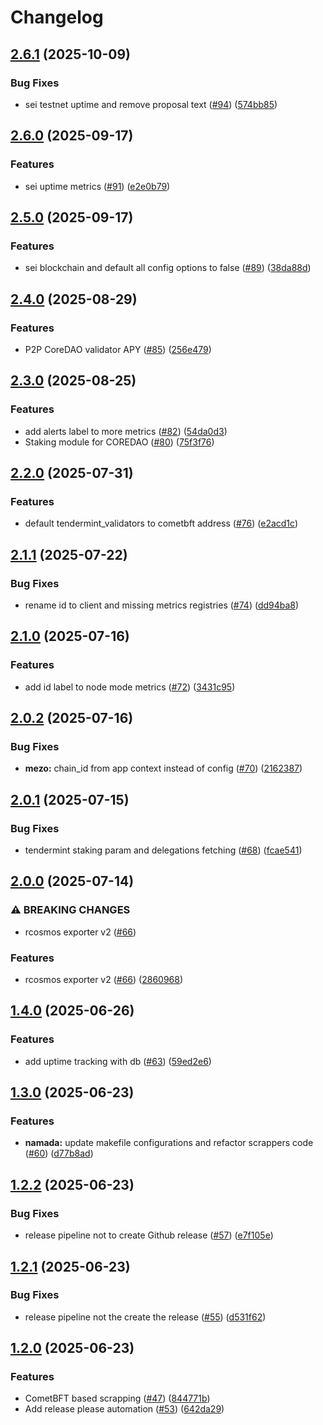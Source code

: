 # Changelog

## [2.6.1](https://github.com/p2p-org/rcosmos-exporter/compare/v2.6.0...v2.6.1) (2025-10-09)


### Bug Fixes

* sei testnet uptime and remove proposal text ([#94](https://github.com/p2p-org/rcosmos-exporter/issues/94)) ([574bb85](https://github.com/p2p-org/rcosmos-exporter/commit/574bb85e82a46d3d39539c71437bae3d1497126a))

## [2.6.0](https://github.com/p2p-org/rcosmos-exporter/compare/v2.5.0...v2.6.0) (2025-09-17)


### Features

* sei uptime metrics ([#91](https://github.com/p2p-org/rcosmos-exporter/issues/91)) ([e2e0b79](https://github.com/p2p-org/rcosmos-exporter/commit/e2e0b7954eafb7b96195da564c025e9c9fc202e5))

## [2.5.0](https://github.com/p2p-org/rcosmos-exporter/compare/v2.4.0...v2.5.0) (2025-09-17)


### Features

* sei blockchain and default all config options to false ([#89](https://github.com/p2p-org/rcosmos-exporter/issues/89)) ([38da88d](https://github.com/p2p-org/rcosmos-exporter/commit/38da88d4e128d1023655993715e6997027750f38))

## [2.4.0](https://github.com/p2p-org/rcosmos-exporter/compare/v2.3.0...v2.4.0) (2025-08-29)


### Features

* P2P CoreDAO validator APY ([#85](https://github.com/p2p-org/rcosmos-exporter/issues/85)) ([256e479](https://github.com/p2p-org/rcosmos-exporter/commit/256e479272f5dfee0c710bcf3e844ef54e5097e2))

## [2.3.0](https://github.com/p2p-org/rcosmos-exporter/compare/v2.2.2...v2.3.0) (2025-08-25)


### Features

* add alerts label to more metrics ([#82](https://github.com/p2p-org/rcosmos-exporter/issues/82)) ([54da0d3](https://github.com/p2p-org/rcosmos-exporter/commit/54da0d372790829651dffb89f0788c44d8fb0094))
* Staking module for COREDAO ([#80](https://github.com/p2p-org/rcosmos-exporter/issues/80)) ([75f3f76](https://github.com/p2p-org/rcosmos-exporter/commit/75f3f7696248a45116c52e8fd8607777e047a2f6))

## [2.2.0](https://github.com/p2p-org/rcosmos-exporter/compare/v2.1.1...v2.2.0) (2025-07-31)


### Features

* default tendermint_validators to cometbft address ([#76](https://github.com/p2p-org/rcosmos-exporter/issues/76)) ([e2acd1c](https://github.com/p2p-org/rcosmos-exporter/commit/e2acd1cce0ddaafa4730ff97ed6cde07c84227b8))

## [2.1.1](https://github.com/p2p-org/rcosmos-exporter/compare/v2.1.0...v2.1.1) (2025-07-22)


### Bug Fixes

* rename id to client and missing metrics registries ([#74](https://github.com/p2p-org/rcosmos-exporter/issues/74)) ([dd94ba8](https://github.com/p2p-org/rcosmos-exporter/commit/dd94ba8f6d6456d5a97f92dc3e4812fca5e29eab))

## [2.1.0](https://github.com/p2p-org/rcosmos-exporter/compare/v2.0.2...v2.1.0) (2025-07-16)


### Features

* add id label to node mode metrics ([#72](https://github.com/p2p-org/rcosmos-exporter/issues/72)) ([3431c95](https://github.com/p2p-org/rcosmos-exporter/commit/3431c9563d12b09edcca794b480e7e721c3a80d4))

## [2.0.2](https://github.com/p2p-org/rcosmos-exporter/compare/v2.0.1...v2.0.2) (2025-07-16)


### Bug Fixes

* **mezo:** chain_id from app context instead of config ([#70](https://github.com/p2p-org/rcosmos-exporter/issues/70)) ([2162387](https://github.com/p2p-org/rcosmos-exporter/commit/2162387822d2647589dfb0024579ba212e69b629))

## [2.0.1](https://github.com/p2p-org/rcosmos-exporter/compare/v2.0.0...v2.0.1) (2025-07-15)


### Bug Fixes

* tendermint staking param and delegations fetching ([#68](https://github.com/p2p-org/rcosmos-exporter/issues/68)) ([fcae541](https://github.com/p2p-org/rcosmos-exporter/commit/fcae54193e2f6b3fa6dba3ed1ee496ff778c1be2))

## [2.0.0](https://github.com/p2p-org/rcosmos-exporter/compare/v1.4.0...v2.0.0) (2025-07-14)


### ⚠ BREAKING CHANGES

* rcosmos exporter v2 ([#66](https://github.com/p2p-org/rcosmos-exporter/issues/66))

### Features

* rcosmos exporter v2 ([#66](https://github.com/p2p-org/rcosmos-exporter/issues/66)) ([2860968](https://github.com/p2p-org/rcosmos-exporter/commit/2860968b23445bb5ab559b684a70e1d213392f93))

## [1.4.0](https://github.com/p2p-org/rcosmos-exporter/compare/v1.3.0...v1.4.0) (2025-06-26)


### Features

* add uptime tracking with db ([#63](https://github.com/p2p-org/rcosmos-exporter/issues/63)) ([59ed2e6](https://github.com/p2p-org/rcosmos-exporter/commit/59ed2e6b97bca419c7d1e4dd2e6187d2fb14c4b8))

## [1.3.0](https://github.com/p2p-org/rcosmos-exporter/compare/v1.2.2...v1.3.0) (2025-06-23)


### Features

* **namada:** update makefile configurations and refactor scrappers code ([#60](https://github.com/p2p-org/rcosmos-exporter/issues/60)) ([d77b8ad](https://github.com/p2p-org/rcosmos-exporter/commit/d77b8add14fb938ef8e37addf6f1dc3a0717aaaa))

## [1.2.2](https://github.com/p2p-org/rcosmos-exporter/compare/v1.2.1...v1.2.2) (2025-06-23)


### Bug Fixes

* release pipeline not to create Github release ([#57](https://github.com/p2p-org/rcosmos-exporter/issues/57)) ([e7f105e](https://github.com/p2p-org/rcosmos-exporter/commit/e7f105e6d3402f2f1a193aefe04aef07ecede9a0))

## [1.2.1](https://github.com/p2p-org/rcosmos-exporter/compare/v1.2.0...v1.2.1) (2025-06-23)


### Bug Fixes

* release pipeline not the create the release ([#55](https://github.com/p2p-org/rcosmos-exporter/issues/55)) ([d531f62](https://github.com/p2p-org/rcosmos-exporter/commit/d531f6238d40bbc30b919956460973886c37cadb))

## [1.2.0](https://github.com/p2p-org/rcosmos-exporter/compare/v1.1.9...v1.2.0) (2025-06-23)


### Features

* CometBFT based scrapping ([#47](https://github.com/p2p-org/rcosmos-exporter/issues/47)) ([844771b](https://github.com/p2p-org/rcosmos-exporter/commit/844771bea07baee1f4b290ea1871bfc121e94549))
* Add release please automation ([#53](https://github.com/p2p-org/rcosmos-exporter/issues/53)) ([642da29](https://github.com/p2p-org/rcosmos-exporter/commit/642da29cd2096c9dc952712b0ad742fe9089e440))
